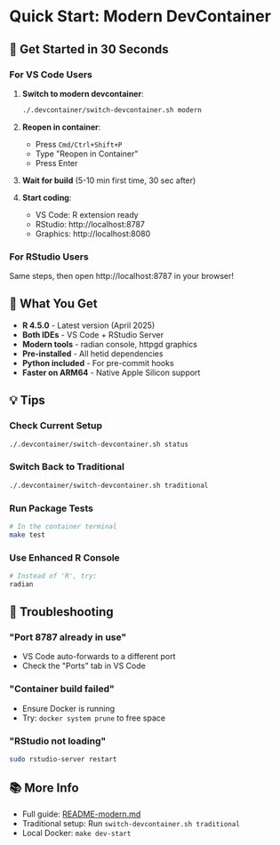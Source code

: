 # Quick Start: Modern DevContainer

## 🚀 Get Started in 30 Seconds

### For VS Code Users

1. **Switch to modern devcontainer**:
   ```bash
   ./.devcontainer/switch-devcontainer.sh modern
   ```

2. **Reopen in container**:
   - Press `Cmd/Ctrl+Shift+P`
   - Type "Reopen in Container"
   - Press Enter

3. **Wait for build** (5-10 min first time, 30 sec after)

4. **Start coding**:
   - VS Code: R extension ready
   - RStudio: http://localhost:8787
   - Graphics: http://localhost:8080

### For RStudio Users

Same steps, then open http://localhost:8787 in your browser!

## 🎯 What You Get

- **R 4.5.0** - Latest version (April 2025)
- **Both IDEs** - VS Code + RStudio Server
- **Modern tools** - radian console, httpgd graphics
- **Pre-installed** - All hetid dependencies
- **Python included** - For pre-commit hooks
- **Faster on ARM64** - Native Apple Silicon support

## 💡 Tips

### Check Current Setup
```bash
./.devcontainer/switch-devcontainer.sh status
```

### Switch Back to Traditional
```bash
./.devcontainer/switch-devcontainer.sh traditional
```

### Run Package Tests
```bash
# In the container terminal
make test
```

### Use Enhanced R Console
```bash
# Instead of 'R', try:
radian
```

## 🔧 Troubleshooting

### "Port 8787 already in use"
- VS Code auto-forwards to a different port
- Check the "Ports" tab in VS Code

### "Container build failed"
- Ensure Docker is running
- Try: `docker system prune` to free space

### "RStudio not loading"
```bash
sudo rstudio-server restart
```

## 📚 More Info

- Full guide: [README-modern.md](README-modern.md)
- Traditional setup: Run `switch-devcontainer.sh traditional`
- Local Docker: `make dev-start`
